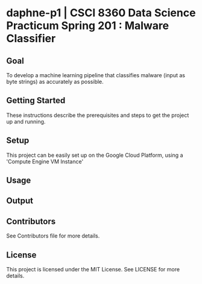 # daphne-p1 | CSCI 8360 Data Science Practicum Spring 201 : Malware Classifier
## Goal
To develop a machine learning pipeline that classifies malware (input as byte strings) as accurately as possible.

## Getting Started
These instructions describe the prerequisites and steps to get the project up and running.

## Setup
This project can be easily set up on the Google Cloud Platform, using a 'Compute Engine VM Instance'

## Usage

## Output

## Contributors
See Contributors file for more details.

## License
This project is licensed under the MIT License. See LICENSE for more details.
